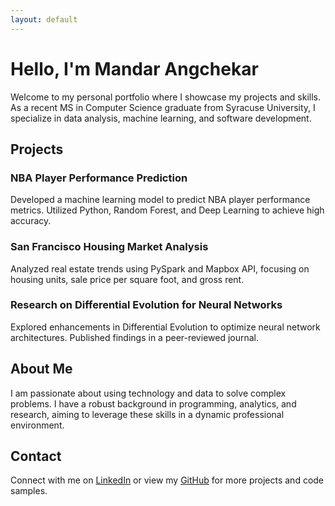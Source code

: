 ```yaml
---
layout: default
---
```


# Hello, I'm Mandar Angchekar

Welcome to my personal portfolio where I showcase my projects and skills. As a recent MS in Computer Science graduate from Syracuse University, I specialize in data analysis, machine learning, and software development.

## Projects

### NBA Player Performance Prediction
Developed a machine learning model to predict NBA player performance metrics. Utilized Python, Random Forest, and Deep Learning to achieve high accuracy.

### San Francisco Housing Market Analysis
Analyzed real estate trends using PySpark and Mapbox API, focusing on housing units, sale price per square foot, and gross rent.

### Research on Differential Evolution for Neural Networks
Explored enhancements in Differential Evolution to optimize neural network architectures. Published findings in a peer-reviewed journal.

## About Me
I am passionate about using technology and data to solve complex problems. I have a robust background in programming, analytics, and research, aiming to leverage these skills in a dynamic professional environment.

## Contact
Connect with me on [LinkedIn](https://www.linkedin.com/in/mandar-angchekar-4220641a7/) or view my [GitHub](https://github.com/mandarangchekar) for more projects and code samples.
